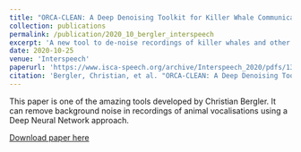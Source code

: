 ```yaml
---
title: "ORCA-CLEAN: A Deep Denoising Toolkit for Killer Whale Communication"
collection: publications
permalink: /publication/2020_10_bergler_interspeech
excerpt: 'A new tool to de-noise recordings of killer whales and other animals species.'
date: 2020-10-25
venue: 'Interspeech'
paperurl: 'https://www.isca-speech.org/archive/Interspeech_2020/pdfs/1316.pdf'
citation: 'Bergler, Christian, et al. "ORCA-CLEAN: A Deep Denoising Toolkit for Killer Whale Communication." INTERSPEECH. 2020.'
---
```


This paper is one of the amazing tools developed by Christian Bergler. It can remove background noise in recordings of animal vocalisations using a Deep Neural Network approach. 

[Download paper here](https://www.isca-speech.org/archive/Interspeech_2020/pdfs/1316.pdf)
